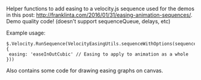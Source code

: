 Helper functions to add easing to a velocity.js sequence used for the demos in this post: http://franklinta.com/2016/01/31/easing-animation-sequences/. Demo quality code! (doesn't support sequenceQueue, delays, etc)Example usage:    $.Velocity.RunSequence(VelocityEasingUtils.sequenceWithOptions(sequence, {     easing: 'easeInOutCubic' // Easing to apply to animation as a whole    }))Also contains some code for drawing easing graphs on canvas.